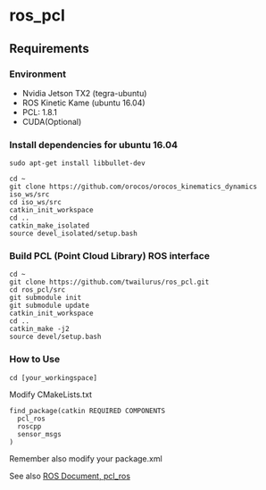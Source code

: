 # ros_pcl

## Requirements

### Environment
- Nvidia Jetson TX2 (tegra-ubuntu)
- ROS Kinetic Kame (ubuntu 16.04)
- PCL: 1.8.1
- CUDA(Optional)

### Install dependencies for ubuntu 16.04

```
sudo apt-get install libbullet-dev
```

```
cd ~
git clone https://github.com/orocos/orocos_kinematics_dynamics iso_ws/src
cd iso_ws/src
catkin_init_workspace
cd ..
catkin_make_isolated
source devel_isolated/setup.bash
```

### Build PCL (Point Cloud Library) ROS interface 

```
cd ~
git clone https://github.com/twailurus/ros_pcl.git
cd ros_pcl/src
git submodule init
git submodule update 
catkin_init_workspace
cd ..
catkin_make -j2
source devel/setup.bash
```

### How to Use

```
cd [your_workingspace]
```
Modify CMakeLists.txt
```
find_package(catkin REQUIRED COMPONENTS
  pcl_ros
  roscpp
  sensor_msgs
)
```
Remember also modify your package.xml

See also [ROS Document, pcl_ros](http://wiki.ros.org/pcl_ros)
